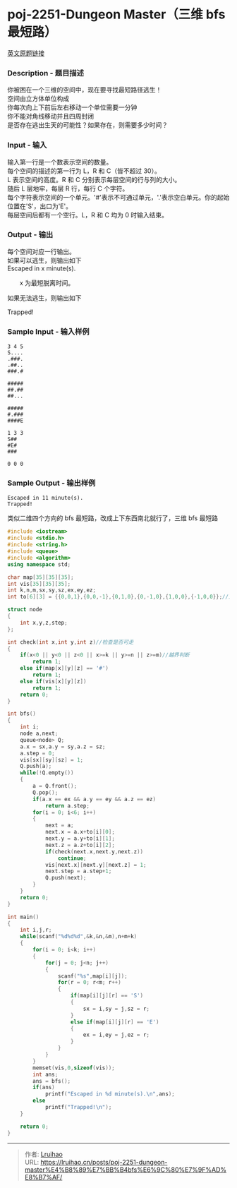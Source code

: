# poj-2251-Dungeon Master（三维 bfs 最短路）


[英文原题链接](http://poj.org/problem?id=2251)

### Description - 题目描述
你被困在一个三维的空间中，现在要寻找最短路径逃生！  
空间由立方体单位构成  
你每次向上下前后左右移动一个单位需要一分钟  
你不能对角线移动并且四周封闭  
是否存在逃出生天的可能性？如果存在，则需要多少时间？  

### Input - 输入
输入第一行是一个数表示空间的数量。  
每个空间的描述的第一行为 L，R 和 C（皆不超过 30）。  
L 表示空间的高度。R 和 C 分别表示每层空间的行与列的大小。  
随后 L 层地牢，每层 R 行，每行 C 个字符。  
每个字符表示空间的一个单元。'#'表示不可通过单元，'.'表示空白单元。你的起始位置在'S'，出口为'E'。  
每层空间后都有一个空行。L，R 和 C 均为 0 时输入结束。  

### Output - 输出
每个空间对应一行输出。  
如果可以逃生，则输出如下  
Escaped in x minute(s).  

　　x 为最短脱离时间。  

如果无法逃生，则输出如下  

Trapped!  

### Sample Input - 输入样例
    3 4 5
    S....
    .###.
    .##..
    ###.#

    #####
    ##.##
    ##...

    #####
    #.###
    ####E

    1 3 3
    S##
    #E#
    ###

    0 0 0

### Sample Output - 输出样例
    Escaped in 11 minute(s).  
    Trapped!  

类似二维四个方向的 bfs 最短路，改成上下东西南北就行了，三维 bfs 最短路
```cpp
#include <iostream>
#include <stdio.h>
#include <string.h>
#include <queue>
#include <algorithm>
using namespace std;

char map[35][35][35];
int vis[35][35][35];
int k,n,m,sx,sy,sz,ex,ey,ez;
int to[6][3] = {{0,0,1},{0,0,-1},{0,1,0},{0,-1,0},{1,0,0},{-1,0,0}};//上下东西南北

struct node
{
    int x,y,z,step;
};

int check(int x,int y,int z)//检查是否可走
{
    if(x<0 || y<0 || z<0 || x>=k || y>=n || z>=m)//越界判断
        return 1;
    else if(map[x][y][z] == '#')
        return 1;
    else if(vis[x][y][z])
        return 1;
    return 0;
}

int bfs()
{
    int i;
    node a,next;
    queue<node> Q;
    a.x = sx,a.y = sy,a.z = sz;
    a.step = 0;
    vis[sx][sy][sz] = 1;
    Q.push(a);
    while(!Q.empty())
    {
        a = Q.front();
        Q.pop();
        if(a.x == ex && a.y == ey && a.z == ez)
            return a.step;
        for(i = 0; i<6; i++)
        {
            next = a;
            next.x = a.x+to[i][0];
            next.y = a.y+to[i][1];
            next.z = a.z+to[i][2];
            if(check(next.x,next.y,next.z))
                continue;
            vis[next.x][next.y][next.z] = 1;
            next.step = a.step+1;
            Q.push(next);
        }
    }
    return 0;
}

int main()
{
    int i,j,r;
    while(scanf("%d%d%d",&k,&n,&m),n+m+k)
    {
        for(i = 0; i<k; i++)
        {
            for(j = 0; j<n; j++)
            {
                scanf("%s",map[i][j]);
                for(r = 0; r<m; r++)
                {
                    if(map[i][j][r] == 'S')
                    {
                        sx = i,sy = j,sz = r;
                    }
                    else if(map[i][j][r] == 'E')
                    {
                        ex = i,ey = j,ez = r;
                    }
                }
            }
        }
        memset(vis,0,sizeof(vis));
        int ans;
        ans = bfs();
        if(ans)
            printf("Escaped in %d minute(s).\n",ans);
        else
            printf("Trapped!\n");
    }

    return 0;
}
```

---

> 作者: [Lruihao](https://github.com/Lruihao)  
> URL: https://lruihao.cn/posts/poj-2251-dungeon-master%E4%B8%89%E7%BB%B4bfs%E6%9C%80%E7%9F%AD%E8%B7%AF/  

